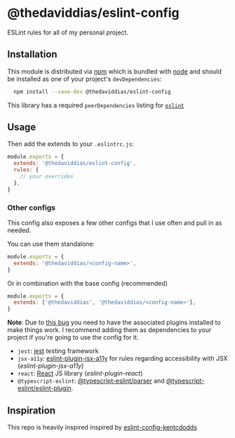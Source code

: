 # @thedaviddias/eslint-config

ESLint rules for all of my personal project.

## Installation

This module is distributed via [npm][npm] which is bundled with [node][node] and
should be installed as one of your project's `devDependencies`:

```bash
  npm install --save-dev @thedaviddias/eslint-config
```

This library has a required `peerDependencies` listing for [`eslint`][eslint]

## Usage

Then add the extends to your `.eslintrc.js`:

```javascript
module.exports = {
  extends: '@thedaviddias/eslint-config',
  rules: {
    // your overrides
  },
}
```

### Other configs

This config also exposes a few other configs that I use often and pull in as
needed.

You can use them standalone:

```javascript
module.exports = {
  extends: '@thedaviddias/<config-name>',
}
```

Or in combination with the base config (recommended)

```javascript
module.exports = {
  extends: ['@thedaviddias', '@thedaviddias/<config-name>'],
}
```

**Note**: Due to [this bug](https://github.com/eslint/eslint/issues/3458) you
need to have the associated plugins installed to make things work. I recommend
adding them as dependencies to your project if you're going to use the config
for it.

- `jest`: [jest](http://facebook.github.io/jest/) testing framework
- `jsx-a11y`:
  [eslint-plugin-jsx-a11y](https://github.com/evcohen/eslint-plugin-jsx-a11y)
  for rules regarding accessibility with JSX (_eslint-plugin-jsx-a11y_)
- `react`: [React](https://www.npmjs.com/package/react) JS library
  (_eslint-plugin-react_)
- `@typescript-eslint`:
  [@typescript-eslint/parser](https://www.npmjs.com/package/@typescript-eslint/parser)
  and
  [@typescript-eslint/eslint-plugin](https://www.npmjs.com/package/@typescript-eslint/eslint-plugin).

## Inspiration

This repo is heavily inspired inspired by
[eslint-config-kentcdodds](https://github.com/kentcdodds/eslint-config-kentcdodds)

<!-- prettier-ignore-start -->
[npm]: https://www.npmjs.com
[node]: https://nodejs.org
[prs-badge]: https://img.shields.io/badge/PRs-welcome-brightgreen.svg?style=flat-square
[prs]: http://makeapullrequest.com

[eslint]: https://github.com/eslint/eslint
<!-- prettier-ignore-end -->
